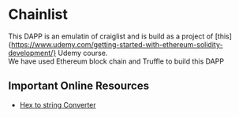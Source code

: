 # Chainlist

This DAPP is an emulatin of craiglist and is build as a project of [this]{https://www.udemy.com/getting-started-with-ethereum-solidity-development/} Udemy course.  
We have used Ethereum block chain and Truffle to build this DAPP

## Important Online Resources
- [Hex to string Converter](https://codebeautify.org/hex-string-converter)
